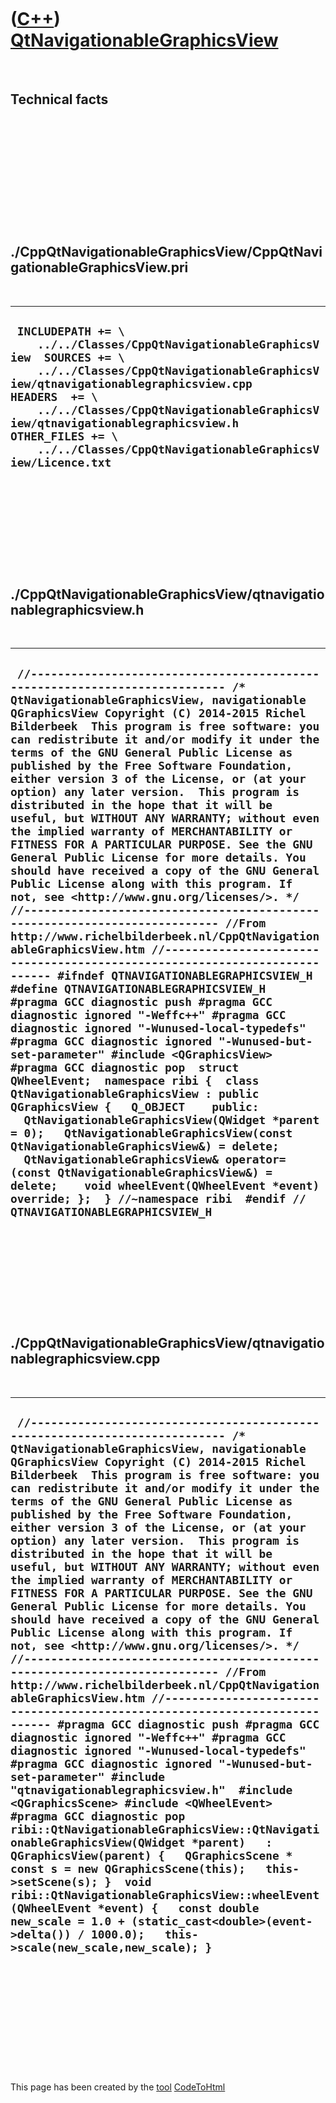 



 

 

 

 

 

([C++](Cpp.md)) [QtNavigationableGraphicsView](CppQtNavigationableGraphicsView.md)
====================================================================================

 

Technical facts
---------------

 

 

 

 

 

 

./CppQtNavigationableGraphicsView/CppQtNavigationableGraphicsView.pri
---------------------------------------------------------------------

 

  --------------------------------------------------------------------------------------------------------------------------------------------------------------------------------------------------------------------------------------------------------------------------------------------------------------------------------------------------------
  ` INCLUDEPATH += \     ../../Classes/CppQtNavigationableGraphicsView  SOURCES += \     ../../Classes/CppQtNavigationableGraphicsView/qtnavigationablegraphicsview.cpp  HEADERS  += \     ../../Classes/CppQtNavigationableGraphicsView/qtnavigationablegraphicsview.h  OTHER_FILES += \     ../../Classes/CppQtNavigationableGraphicsView/Licence.txt`
  --------------------------------------------------------------------------------------------------------------------------------------------------------------------------------------------------------------------------------------------------------------------------------------------------------------------------------------------------------

 

 

 

 

 

./CppQtNavigationableGraphicsView/qtnavigationablegraphicsview.h
----------------------------------------------------------------

 

  ----------------------------------------------------------------------------------------------------------------------------------------------------------------------------------------------------------------------------------------------------------------------------------------------------------------------------------------------------------------------------------------------------------------------------------------------------------------------------------------------------------------------------------------------------------------------------------------------------------------------------------------------------------------------------------------------------------------------------------------------------------------------------------------------------------------------------------------------------------------------------------------------------------------------------------------------------------------------------------------------------------------------------------------------------------------------------------------------------------------------------------------------------------------------------------------------------------------------------------------------------------------------------------------------------------------------------------------------------------------------------------------------------------------------------------------------------------------------------------------------------------------------------------------------------------------------------------------------------------------------------------------------------------------------------------------------------------------------------------------------------------------------------------------------------------------------------------------------------------------------------
  ` //--------------------------------------------------------------------------- /* QtNavigationableGraphicsView, navigationable QGraphicsView Copyright (C) 2014-2015 Richel Bilderbeek  This program is free software: you can redistribute it and/or modify it under the terms of the GNU General Public License as published by the Free Software Foundation, either version 3 of the License, or (at your option) any later version.  This program is distributed in the hope that it will be useful, but WITHOUT ANY WARRANTY; without even the implied warranty of MERCHANTABILITY or FITNESS FOR A PARTICULAR PURPOSE. See the GNU General Public License for more details. You should have received a copy of the GNU General Public License along with this program. If not, see <http://www.gnu.org/licenses/>. */ //--------------------------------------------------------------------------- //From http://www.richelbilderbeek.nl/CppQtNavigationableGraphicsView.htm //--------------------------------------------------------------------------- #ifndef QTNAVIGATIONABLEGRAPHICSVIEW_H #define QTNAVIGATIONABLEGRAPHICSVIEW_H  #pragma GCC diagnostic push #pragma GCC diagnostic ignored "-Weffc++" #pragma GCC diagnostic ignored "-Wunused-local-typedefs" #pragma GCC diagnostic ignored "-Wunused-but-set-parameter" #include <QGraphicsView> #pragma GCC diagnostic pop  struct QWheelEvent;  namespace ribi {  class QtNavigationableGraphicsView : public QGraphicsView {   Q_OBJECT    public:   QtNavigationableGraphicsView(QWidget *parent = 0);   QtNavigationableGraphicsView(const QtNavigationableGraphicsView&) = delete;   QtNavigationableGraphicsView& operator=(const QtNavigationableGraphicsView&) = delete;    void wheelEvent(QWheelEvent *event) override; };  } //~namespace ribi  #endif // QTNAVIGATIONABLEGRAPHICSVIEW_H`
  ----------------------------------------------------------------------------------------------------------------------------------------------------------------------------------------------------------------------------------------------------------------------------------------------------------------------------------------------------------------------------------------------------------------------------------------------------------------------------------------------------------------------------------------------------------------------------------------------------------------------------------------------------------------------------------------------------------------------------------------------------------------------------------------------------------------------------------------------------------------------------------------------------------------------------------------------------------------------------------------------------------------------------------------------------------------------------------------------------------------------------------------------------------------------------------------------------------------------------------------------------------------------------------------------------------------------------------------------------------------------------------------------------------------------------------------------------------------------------------------------------------------------------------------------------------------------------------------------------------------------------------------------------------------------------------------------------------------------------------------------------------------------------------------------------------------------------------------------------------------------------

 

 

 

 

 

./CppQtNavigationableGraphicsView/qtnavigationablegraphicsview.cpp
------------------------------------------------------------------

 

  ---------------------------------------------------------------------------------------------------------------------------------------------------------------------------------------------------------------------------------------------------------------------------------------------------------------------------------------------------------------------------------------------------------------------------------------------------------------------------------------------------------------------------------------------------------------------------------------------------------------------------------------------------------------------------------------------------------------------------------------------------------------------------------------------------------------------------------------------------------------------------------------------------------------------------------------------------------------------------------------------------------------------------------------------------------------------------------------------------------------------------------------------------------------------------------------------------------------------------------------------------------------------------------------------------------------------------------------------------------------------------------------------------------------------------------------------------------------------------------------------------------------------------------------------------------------------------------------------------------------------------------------------------------------------------------------------------------------------------------------------------------------------------------------
  ` //--------------------------------------------------------------------------- /* QtNavigationableGraphicsView, navigationable QGraphicsView Copyright (C) 2014-2015 Richel Bilderbeek  This program is free software: you can redistribute it and/or modify it under the terms of the GNU General Public License as published by the Free Software Foundation, either version 3 of the License, or (at your option) any later version.  This program is distributed in the hope that it will be useful, but WITHOUT ANY WARRANTY; without even the implied warranty of MERCHANTABILITY or FITNESS FOR A PARTICULAR PURPOSE. See the GNU General Public License for more details. You should have received a copy of the GNU General Public License along with this program. If not, see <http://www.gnu.org/licenses/>. */ //--------------------------------------------------------------------------- //From http://www.richelbilderbeek.nl/CppQtNavigationableGraphicsView.htm //--------------------------------------------------------------------------- #pragma GCC diagnostic push #pragma GCC diagnostic ignored "-Weffc++" #pragma GCC diagnostic ignored "-Wunused-local-typedefs" #pragma GCC diagnostic ignored "-Wunused-but-set-parameter" #include "qtnavigationablegraphicsview.h"  #include <QGraphicsScene> #include <QWheelEvent> #pragma GCC diagnostic pop   ribi::QtNavigationableGraphicsView::QtNavigationableGraphicsView(QWidget *parent)   : QGraphicsView(parent) {   QGraphicsScene * const s = new QGraphicsScene(this);   this->setScene(s); }  void ribi::QtNavigationableGraphicsView::wheelEvent(QWheelEvent *event) {   const double new_scale = 1.0 + (static_cast<double>(event->delta()) / 1000.0);   this->scale(new_scale,new_scale); }`
  ---------------------------------------------------------------------------------------------------------------------------------------------------------------------------------------------------------------------------------------------------------------------------------------------------------------------------------------------------------------------------------------------------------------------------------------------------------------------------------------------------------------------------------------------------------------------------------------------------------------------------------------------------------------------------------------------------------------------------------------------------------------------------------------------------------------------------------------------------------------------------------------------------------------------------------------------------------------------------------------------------------------------------------------------------------------------------------------------------------------------------------------------------------------------------------------------------------------------------------------------------------------------------------------------------------------------------------------------------------------------------------------------------------------------------------------------------------------------------------------------------------------------------------------------------------------------------------------------------------------------------------------------------------------------------------------------------------------------------------------------------------------------------------------

 

 

 

 

 





 




This page has been created by the [tool](Tools.md)
[CodeToHtml](ToolCodeToHtml.md)
